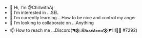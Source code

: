 - 👋 Hi, I’m @ChillwithAj
- 👀 I’m interested in ...SEL
- 🌱 I’m currently learning ...How to be nice and control my anger
- 💞️ I’m looking to collaborate on ...Anything
- 📫 How to reach me ...Discord(◥𒆜𝓑𝓵𝓪𝓬𝓴𝓱𝓮𝓪𝓻𝓽𒆜◤!!!🖤🖤 #7292)

<!---
ChillwithAj/ChillwithAj is a ✨ special ✨ repository because its `README.md` (this file) appears on your GitHub profile.
You can click the Preview link to take a look at your changes.
--->
